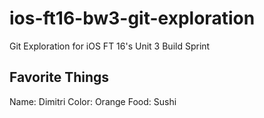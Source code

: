 # ios-ft16-bw3-git-exploration
Git Exploration for iOS FT 16's Unit 3 Build Sprint

## Favorite Things

Name: Dimitri
Color: Orange
Food: Sushi
